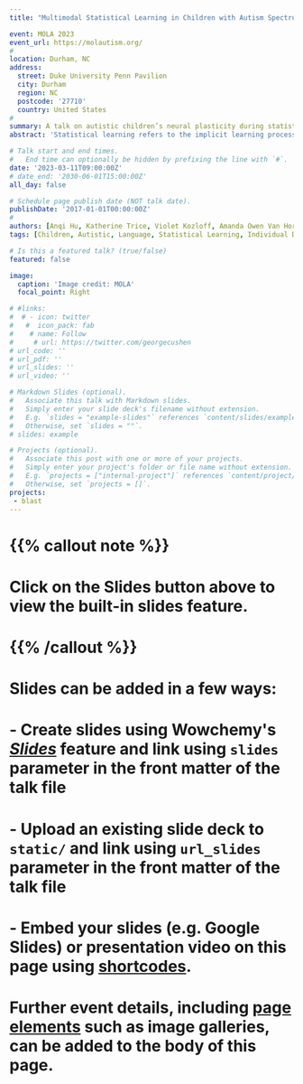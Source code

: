 ```yaml
---
title: "Multimodal Statistical Learning in Children with Autism Spectrum Disorder"

event: MOLA 2023
event_url: https://molautism.org/
# 
location: Durham, NC
address:
  street: Duke University Penn Pavilion
  city: Durham
  region: NC
  postcode: '27710'
  country: United States
# 
summary: A talk on autistic children’s neural plasticity during statistical learning.
abstract: 'Statistical learning refers to the implicit learning process to extract regularities from sensory inputs, and shapes and is shaped in turn by language development. The lack of social requirements to learn such patterns make this a potentially significant mechanism in language learning in autistic children. Do autistic children pick up on such regularities similar to their aged-matched peers? Find out in our talk!'

# Talk start and end times.
#   End time can optionally be hidden by prefixing the line with `#`.
date: '2023-03-11T09:00:00Z'
# date_end: '2030-06-01T15:00:00Z'
all_day: false

# Schedule page publish date (NOT talk date).
publishDate: '2017-01-01T00:00:00Z'
# 
authors: [Anqi Hu, Katherine Trice, Violet Kozloff, Amanda Owen Van Horn, Diane Chugani, Zhenghan Qi]
tags: [Children, Autistic, Language, Statistical Learning, Individual Differences]

# Is this a featured talk? (true/false)
featured: false

image:
  caption: 'Image credit: MOLA'
  focal_point: Right

# #links:
#  # - icon: twitter
#   #  icon_pack: fab
#    # name: Follow
#     # url: https://twitter.com/georgecushen
# url_code: ''
# url_pdf: ''
# url_slides: ''
# url_video: ''

# Markdown Slides (optional).
#   Associate this talk with Markdown slides.
#   Simply enter your slide deck's filename without extension.
#   E.g. `slides = "example-slides"` references `content/slides/example-slides.md`.
#   Otherwise, set `slides = ""`.
# slides: example

# Projects (optional).
#   Associate this post with one or more of your projects.
#   Simply enter your project's folder or file name without extension.
#   E.g. `projects = ["internal-project"]` references `content/project/deep-learning/index.md`.
#   Otherwise, set `projects = []`.
projects:
 - blast
---
```


# {{% callout note %}}
# Click on the **Slides** button above to view the built-in slides feature.
# {{% /callout %}}

# Slides can be added in a few ways:

# - **Create** slides using Wowchemy's [_Slides_](https://wowchemy.com/docs/managing-content/#create-slides) feature and link using `slides` parameter in the front matter of the talk file
# - **Upload** an existing slide deck to `static/` and link using `url_slides` parameter in the front matter of the talk file
# - **Embed** your slides (e.g. Google Slides) or presentation video on this page using [shortcodes](https://wowchemy.com/docs/writing-markdown-latex/).
# 
# Further event details, including [page elements](https://wowchemy.com/docs/writing-markdown-latex/) such as image galleries, can be added to the body of this page.
